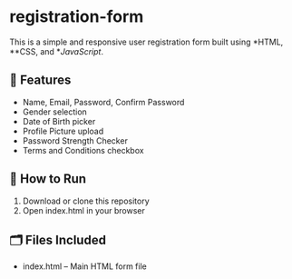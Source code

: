 # registration-form
This is a simple and responsive user registration form built using *HTML, **CSS, and **JavaScript*.  
## 🌟 Features
- Name, Email, Password, Confirm Password
- Gender selection
- Date of Birth picker
- Profile Picture upload
- Password Strength Checker
- Terms and Conditions checkbox

## 🚀 How to Run

1. Download or clone this repository
2. Open index.html in your browser

## 🗂 Files Included

- index.html – Main HTML form file
